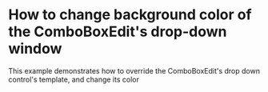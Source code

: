 # How to change background color of the ComboBoxEdit's drop-down window 


<p>This example demonstrates how to override the ComboBoxEdit's drop down control's template, and change its color</p>

<br/>


